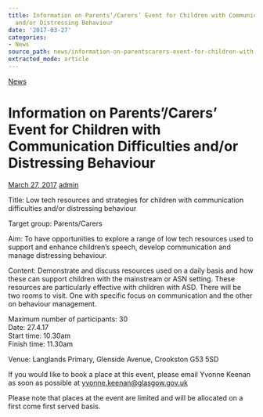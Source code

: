 ```yaml
---
title: Information on Parents’/Carers’ Event for Children with Communication Difficulties
  and/or Distressing Behaviour
date: '2017-03-27'
categories:
- News
source_path: news/information-on-parentscarers-event-for-children-with-communication-difficulties-andor-distressing-behaviour/index.html
extracted_mode: article
---
```

[News](category/news/)

# Information on Parents’/Carers’ Event for Children with Communication Difficulties and/or Distressing Behaviour

[March 27, 2017](news/information-on-parentscarers-event-for-children-with-communication-difficulties-andor-distressing-behaviour/) [admin](author/admin/)

Title: Low tech resources and strategies for children with communication difficulties and/or distressing behaviour

Target group: Parents/Carers

Aim: To have opportunities to explore a range of low tech resources used to support and enhance children’s speech, develop communication and manage distressing behaviour.

Content: Demonstrate and discuss resources used on a daily basis and how these can support children with the mainstream or ASN setting. These resources are particularly effective with children with ASD. There will be two rooms to visit. One with specific focus on communication and the other on behaviour management.

Maximum number of participants: 30  
Date: 27.4.17  
Start time: 10.30am  
Finish time: 11.30am

Venue: Langlands Primary, Glenside Avenue, Crookston G53 5SD

If you would like to book a place at this event, please email Yvonne Keenan as soon as possible at yvonne.keenan@glasgow.gov.uk

Please note that places at the event are limited and will be allocated on a first come first served basis.
